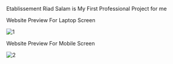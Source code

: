 Etablissement Riad Salam is My First Professional Project for me

Website Preview For Laptop Screen 

![1](https://github.com/user-attachments/assets/177134d6-9269-4972-8413-7346e0f2477d)


Website Preview For Mobile Screen 


![2](https://github.com/user-attachments/assets/68a646c7-fc30-4167-afa7-85889dc3ab66)
